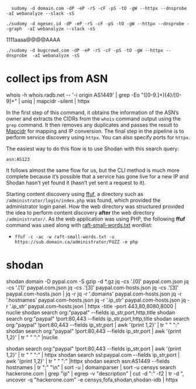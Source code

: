 ```
  sudomy -d domain.com -dP -eP -rS -cF -pS -tO -gW --httpx --dnsprobe  -aI webanalyze --slack -sS
```

```
./sudomy -d ngesec.id -dP -eP -rS -cF -pS -tO -gW --httpx --dnsprobe --graph  -aI webanalyze --slack -sS
```


1111aaaa@@@@AAAA

```
./sudomy -d bugcrowd.com -dP -eP -rS -cF -pS -tO -gW --httpx --dnsprobe  -aI webanalyze -sS
```

# collect ips from ASN 


whois -h whois.radb.net -- '-i origin AS1449' | grep -Eo "([0-9.]+){4}/[0-9]+" | uniq | mapcidr -silent | httpx


In the first step of this command, it obtains the information of the ASN’s owner and extracts the CIDRs from the `whois` command output using the `grep` command. It then removes any duplicates and passes the result to [Mapcidr](https://github.com/projectdiscovery/mapcidr) for mapping and IP conversion. The final step in the pipeline is to perform service discovery using `httpx`. You can also specify ports for `httpx`.

The easiest way to do this flow is to use Shodan with this search query:

```
asn:AS123
```

It follows almost the same flow for us, but the CLI method is much more complete because it’s possible that a service has gone live for a new IP and Shodan hasn’t yet found it (hasn’t yet sent a request to it).






Starting content discovery using [ffuf](https://github.com/ffuf/ffuf), a directory such as `/administrator/login/index.php` was found, which provided the administrator login panel. How the web directory was structured provided the idea to perform content discovery **after** the web directory `/administrator/`. As the web application was using PHP, the following **ffuf** command was used along with [raft-small-words.txt](https://github.com/danielmiessler/SecLists/blob/master/Discovery/Web-Content/raft-small-words.txt) wordlist:

- `ffuf -c -ac -w raft-small-words.txt -u https://sub.domain.ca/administrator/FUZZ -e php`


# shodan 

shodan domain -D pypal.com -S
 gzip -d *.gz 
jq -cs '.[0]' paypal.com.json
jq -cs '.[1]' paypal.com.json
jq -cs .'[3]' paypal.com-hosts.json 
jq -cs .'[3]' paypal.com-hosts.json | jq -r
jq -r '.domains' paypal.com-hosts.json
jq -r '.hostnames' paypal.com-hosts.json
jq -r '.ip_str' paypal.com-hosts.json
jq -r '.ip_str' paypal.com-hosts.json | httpx -title -port 443,80,8080,8000 | nuclie
shodan search org:\"paypal\" --fields ip_str,port,http,title
shodan search org:\"paypal\" \!port:80,443  --fields ip_str,port,http,title
shodan search org:\"paypal\" \!port:80,443  --fields ip_str,port | awk '{print $1,$2}' | tr " " ":"
shodan search org:\"paypal\" \!port:80,443  --fields ip_str,port | awk '{print $1,$2}' | tr " " ":" |nuclie

 shodan search org:\"paypal\" \!port:80,443  --fields ip_str,port | awk '{print $1,$2}' | tr " " ":" | httpx
 shodan search ssl:paypal.com   --fields ip_str,port | awk '{print $1,$2}' | tr " " ":" |httpx
 shodan search asn:AS1449 --fields hostnames | tr ";" "\n" | sort -u | domainparser | sort -u
censys search hackerone.com | grep "ip" | egrep -v "description" | cut -d ":" -f2 | tr -d \"\,
uncover -q "hackerone.com" -e censys,fofa,shodan,shodan-idb | httpx